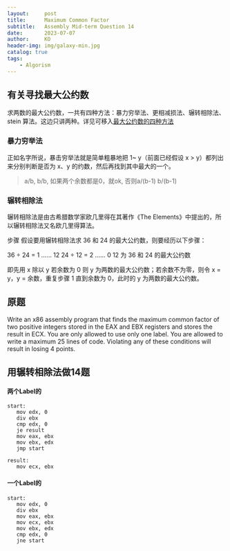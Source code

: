 ```yaml
---
layout:     post
title:      Maximum Common Factor
subtitle:   Assembly Mid-term Question 14
date:       2023-07-07
author:     KO
header-img: img/galaxy-min.jpg
catalog: true
tags:
    - Algorism
---
```


## 有关寻找最大公约数
求两数的最大公约数，一共有四种方法：暴力穷举法、更相减损法、辗转相除法、stein 算法。这边只讲两种。详见可移入[最大公约数的四种方法](https://blog.csdn.net/Hell_potato777/article/details/127132815)

### 暴力穷举法
正如名字所说，暴击穷举法就是简单粗暴地把 1~ y（前面已经假设 x > y）都列出来分别判断是否为 x、y 的约数，然后再找到其中最大的一个。
> a/b, b/b, 如果两个余数都是0，就ok, 否则a/(b-1) b/(b-1)

### 辗转相除法
辗转相除法是由古希腊数学家欧几里得在其著作《The Elements》中提出的，所以辗转相除法又名欧几里得算法。

步骤
假设要用辗转相除法求 36 和 24 的最大公约数，则要经历以下步骤：

36 ÷ 24 = 1 …… 12
24 ÷ 12 = 2 …… 0
12 为 36 和 24 的最大公约数

即先用 x 除以 y
若余数为 0 则 y 为两数的最大公约数；若余数不为零，则令 x = y，y = 余数，重复步骤 1 直到余数为 0，此时的 y 为两数的最大公约数。

## 原题 
Write an x86 assembly program that finds the maximum common factor of two positive integers stored in the EAX and EBX registers and stores the result in ECX. You are only allowed to use only one label. You are allowed to write a maximum 25 lines of code. Violating any of these conditions will result in losing 4 points.

## 用辗转相除法做14题
#### 两个Label的
```
start:
   mov edx, 0
   div ebx
   cmp edx, 0
   je result
   mov eax, ebx
   mov ebx, edx
   jmp start

result:
   mov ecx, ebx

```
#### 一个Label的
```
start:
   mov edx, 0
   div ebx
   mov eax, ebx
   mov ecx, ebx
   mov ebx, edx
   cmp edx, 0
   jne start
 
```

